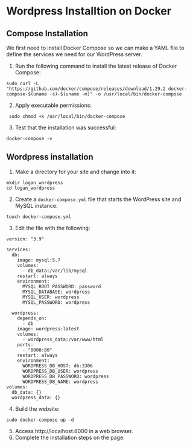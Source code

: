 # Wordpress Installtion on Docker

## Compose Installation
We first need to install Docker Compose so we can make a YAML file to define the services we need for our WordPress server.

1. Run the following command to install the latest release of Docker Compose:
```
sudo curl -L "https://github.com/docker/compose/releases/download/1.29.2 docker-compose-$(uname -s)-$(uname -m)" -o /usr/local/bin/docker-compose
```
2. Apply executable permissions:
```
 sudo chmod +x /usr/local/bin/docker-compose
```
3. Test that the installation was successful:
```
docker-compose -v
```
## Wordpress installation
1. Make a directory for your site and change into it:
```
mkdir logan_wordpress
cd logan_wordpress
```
2. Create a `docker-compose.yml` file that starts the WordPress site and MySQL instance:
```
touch docker-compose.yml
```
3. Edit the file with the following:
```
version: "3.9"
    
services:
  db:
    image: mysql:5.7
    volumes:
      - db_data:/var/lib/mysql
    restart: always
    environment:
      MYSQL_ROOT_PASSWORD: password
      MYSQL_DATABASE: wordpress
      MYSQL_USER: wordpress
      MYSQL_PASSWORD: wordpress
    
  wordpress:
    depends_on:
      - db
    image: wordpress:latest
    volumes:
      - wordpress_data:/var/www/html
    ports:
      - "8000:80"
    restart: always
    environment:
      WORDPRESS_DB_HOST: db:3306
      WORDPRESS_DB_USER: wordpress
      WORDPRESS_DB_PASSWORD: wordpress
      WORDPRESS_DB_NAME: wordpress
volumes:
  db_data: {}
  wordpress_data: {}
```
4. Build the website:
```
sudo docker-compose up -d
```
5. Access http://localhost:8000 in a web browser.
6. Complete the installation steps on the page.
